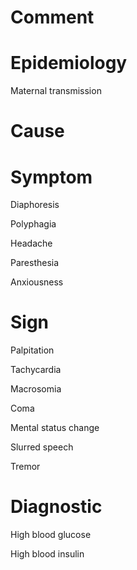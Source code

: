 # Comment

# Epidemiology

Maternal transmission

# Cause

# Symptom

Diaphoresis

Polyphagia

Headache

Paresthesia

Anxiousness

# Sign

Palpitation

Tachycardia

Macrosomia

Coma

Mental status change

Slurred speech

Tremor

# Diagnostic

High blood glucose

High blood insulin
